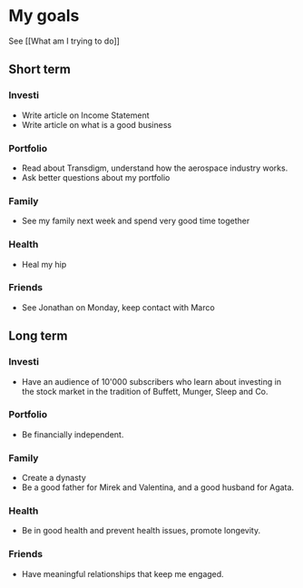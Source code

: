 # My goals

See [[What am I trying to do]]

## Short term

### Investi

- Write article on Income Statement
- Write article on what is a good business

### Portfolio

- Read about Transdigm, understand how the aerospace industry works.
- Ask better questions about my portfolio

### Family

- See my family next week and spend very good time together

### Health
- Heal my hip


### Friends
- See Jonathan on Monday, keep contact with Marco




## Long term

### Investi
- Have an audience of 10'000 subscribers who learn about investing in the stock market in the tradition of Buffett, Munger, Sleep and Co.

### Portfolio
- Be financially independent.

### Family
- Create a dynasty
- Be a good father for Mirek and Valentina, and a good husband for Agata.

### Health
- Be in good health and prevent health issues, promote longevity.

### Friends
- Have meaningful relationships that keep me engaged.




